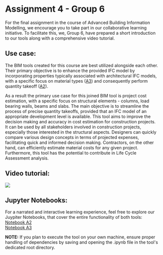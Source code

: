 # Assignment 4 - Group 6
For the final assignment in the course of Advanced Building Information Modelling, we encourage you to take part in our collaborative learning initiative. To facilitate this, we, Group 6, have prepared a short introduction to our tools along with a comprehensive video tutorial.

## Use case:
The BIM tools created for this course are best utilized alongside each other. Their primary objective is to enhance the provided IFC model by incorporating properties typically associated with architectural IFC models, with a specific focus on material types ([A3](https://github.com/rihitz/Advanced_BIM_Group6/tree/main/A3:%20OpenBIM%20Change)) and consequently perform quantity takeoff ([A2](https://github.com/rihitz/Advanced_BIM_Group6/tree/main/A2:%20Analysis)).

As a result the primary use case for this joined BIM tool is project cost estimation, with a specific focus on structural elements - columns, load bearing walls, beams and slabs. The main objective is to streamline the process of precise quantity takeoffs, provided that an IFC model of an appropriate development level is available. This tool aims to improve the decision making and accuracy in cost estimation for construction projects.
It can be used by all stakeholders involved in construction projects, especially those interested in the structural aspects. Designers can quickly compare various design concepts in terms of projected expenses, facilitating quick and informed decision making. Contractors, on the other hand, can efficiently estimate material costs for any given project. Furthermore, this tool has the potential to contribute in Life Cycle Assessment analysis.

## Video tutorial:
[![](https://img.youtube.com/vi/eOhPl56a9jg/0.jpg)](https://www.youtube.com/watch?v=eOhPl56a9jg)

## Jupyter Notebooks:
For a narrated and interactive learning experience, feel free to explore our Juypiter Notebooks, that cover the entire functionality of both tools:
[Notebook A2](https://github.com/rihitz/Advanced_BIM_Group6/blob/main/A4%3A%20OpenBIM%20Champion/A2.ipynb)   
[Notebook A3](https://github.com/rihitz/Advanced_BIM_Group6/blob/main/A4%3A%20OpenBIM%20Champion/A3.ipynb) 

**NOTE:** If you plan to execute the tool on your own machine, ensure proper handling of dependencies by saving and opening the .ipynb file in the tool's dedicated root directory.



